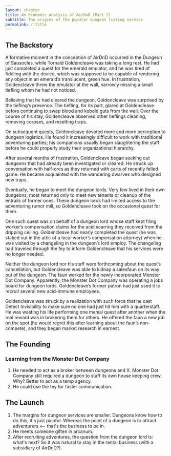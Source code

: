```yaml
---
layout: chapter
title: An Economic Analysis of AirDnD (Part 2)
subtitle: The origins of the popular dungeon listing service
permalink: /:title
---
```


## The Backstory

A formative moment in the conception of AirDnD occurred in the Dungeon of Sausocles, while Tornald Goldencleave was taking a long rest. He had just completed a quest for the emerald emulator, and he was tired of fiddling with the device, which was supposed to be capable of rendering any object in an emerald’s translucent, green hue. In frustration, Goldencleave threw the emulator at the wall, narrowly missing a small tiefling whom he had not noticed.

Believing that he had cleared the dungeon, Goldencleave was surprised by the tiefling’s presence. The tiefling, for its part, glared at Goldencleave before continuing to swap blood and kobold guts from the wall. Over the course of his stay, Goldencleave observed other tieflings cleaning, removing corpses, and resetting traps.

On subsequent quests, Goldencleave devoted more and more perception to dungeon logistics. He found it increasingly difficult to work with traditional adventuring parties; his companions usually began slaughtering the staff before he could properly study their organizational hierarchy.

After several months of frustration, Goldencleave began seeking out dungeons that had already been investigated or cleared. He struck up conversation with half-orcs as they returned with carts of recently felled game. He became acquainted with the wandering dwarves who designed new traps.

Eventually, he began to meet the dungeon lords. Very few lived in their own dungeons; most returned only to meet new tenants or cleanup of the entrails of former ones. These dungeon lords had limited access to the adventuring rumor mill, so Goldencleave took on the occasional quest for them. 

One such quest was on behalf of a dungeon lord whose staff kept filing worker’s compensation claims for the acid scarring they received from the dripping ceiling. Goldencleave had nearly completed the quest (he was staked out in the attic of a local worker’s compensation attorney) when he was visited by a changeling in the dungeon’s lord employ. The changeling had traveled through the fey to inform Goldencleave that his services were no longer needed.

Neither the dungeon lord nor his staff were forthcoming about the quest’s cancellation, but Goldencleave was able to kidnap a salesfaun on its way out of the dungeon. The faun worked for the newly incorporated Monster Dot Company. Apparently, the Monster Dot Company was operating a jobs board for dungeon lords. Goldencleave’s former patron had just used it to recruit several new acid-immune employees.

Goldencleave was struck by a realization with such force that he cast Detect Invisibility to make sure no one had just hit him with a quarterstaff. He was wasting his life performing one menial quest after another when the real reward was in brokering them for others. He offered the faun a new job on the spot (he would regret this after learning about the faun’s non-compete), and they began market research in earnest.

## The Founding

### Learning from the Monster Dot Company

1. He needed to act as a broker between dungeons and X. Monster Dot Company still required a dungeon to staff its own house keeping crew. Why? Better to act as a temp agency.
1. He could use the fey for faster communication.

## The Launch

1. The margins for dungeon services are smaller. Dungeons know how to do this, it's just painful. Whereas the point of a dungeon is to attract adventurers <-- that's the business to be in.
1. He meets someone giften in arcanum. 
1. After recruiting adventures, the question from the dungeon lord is: what's next? So it was natural to stay in the rental business (with a subsidiary of AirDnD?).